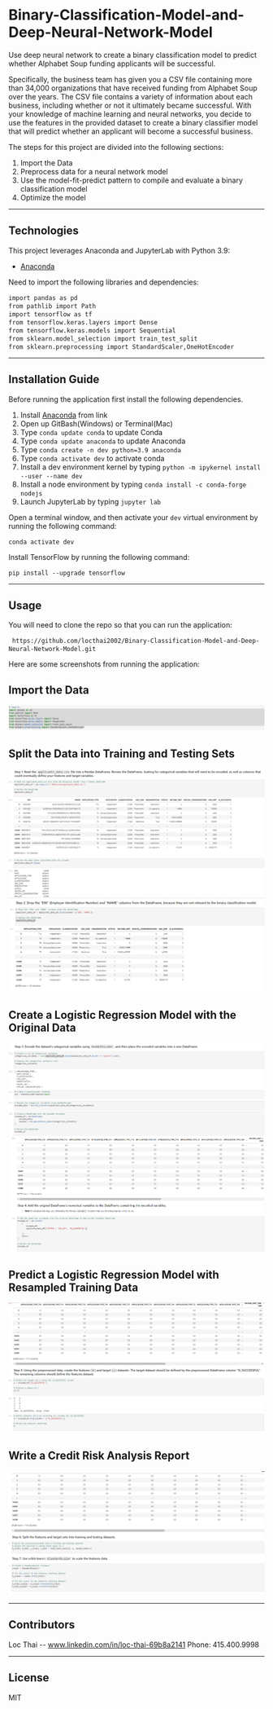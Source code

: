 # Binary-Classification-Model-and-Deep-Neural-Network-Model
Use deep neural network to create a binary classification model to predict whether Alphabet Soup funding applicants will be successful.

Specifically, the business team has given you a CSV file containing more than 34,000 organizations that have received funding from Alphabet Soup over the years. The CSV file contains a variety of information about each business, including whether or not it ultimately became successful. With your knowledge of machine learning and neural networks, you decide to use the features in the provided dataset to create a binary classifier model that will predict whether an applicant will become a successful business.

The steps for this project are divided into the following sections:

1. Import the Data 
2. Preprocess data for a neural network model
3. Use the model-fit-predict pattern to compile and evaluate a binary classification model
4. Optimize the model


---

## Technologies

This project leverages Anaconda and JupyterLab with Python 3.9:

* [Anaconda](https://www.anaconda.com/products/individual) 

Need to import the following libraries and dependencies:

```
import pandas as pd
from pathlib import Path
import tensorflow as tf
from tensorflow.keras.layers import Dense
from tensorflow.keras.models import Sequential
from sklearn.model_selection import train_test_split
from sklearn.preprocessing import StandardScaler,OneHotEncoder

```

---

## Installation Guide

Before running the application first install the following dependencies.

1. Install [Anaconda](https://www.anaconda.com/products/individual) from link 
2. Open up GitBash(Windows) or Terminal(Mac)
3. Type ```conda update conda``` to update Conda
4. Type ```conda update anaconda``` to update Anaconda
5. Type ```conda create -n dev python=3.9 anaconda```
6. Type ```conda activate dev``` to activate conda
7. Install a dev environment kernel by typing ```python -m ipykernel install --user --name dev```
8. Install a node environment by typing ```conda install -c conda-forge nodejs```
9. Launch JupyterLab by typing ```jupyter lab```

Open a terminal window, and then activate your ```dev``` virtual environment by running the following command:
```
conda activate dev 
```
Install TensorFlow by running the following command:

```
pip install --upgrade tensorflow
```

---

## Usage

You will need to clone the repo so that you can run the application:

```
 https://github.com/locthai2002/Binary-Classification-Model-and-Deep-Neural-Network-Model.git

```

Here are some screenshots from running the application:

## Import the Data

![Import the Data](images/1.png)

## Split the Data into Training and Testing Sets

![Split the Data into Training and Testing Sets](images/2.png)
![Split the Data into Training and Testing Sets](images/3.png)

## Create a Logistic Regression Model with the Original Data

![Create a Logistic Regression Model with the Original Data](images/4.png)
![Create a Logistic Regression Model with the Original Data](images/5.png)

## Predict a Logistic Regression Model with Resampled Training Data

![Predict a Logistic Regression Model with Resampled Training Data](images/6.png)

## Write a Credit Risk Analysis Report

![Write a Credit Risk Analysis Report](images/7.png)


---

## Contributors

Loc Thai -- www.linkedin.com/in/loc-thai-69b8a2141
Phone: 415.400.9998

---

## License

MIT
